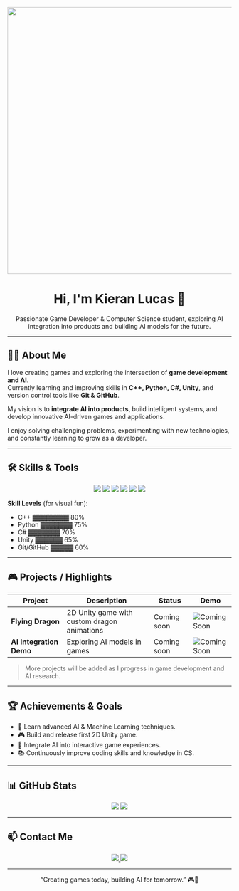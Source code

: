 <!-- Banner / GIF header -->
<p align="center">
  <img src="https://media.giphy.com/media/l0MYt5jPR6QX5pnqM/giphy.gif" width="600"/>
</p>

<h1 align="center">Hi, I'm Kieran Lucas 👋</h1>
<p align="center">
Passionate Game Developer & Computer Science student, exploring AI integration into products and building AI models for the future.
</p>

---

## 🧑‍💻 About Me
I love creating games and exploring the intersection of **game development and AI**.  
Currently learning and improving skills in **C++, Python, C#, Unity**, and version control tools like **Git & GitHub**.  

My vision is to **integrate AI into products**, build intelligent systems, and develop innovative AI-driven games and applications.  

I enjoy solving challenging problems, experimenting with new technologies, and constantly learning to grow as a developer.

---

## 🛠️ Skills & Tools
<p align="center">
  <img src="https://img.shields.io/badge/C++-00599C?style=for-the-badge&logo=c%2B%2B&logoColor=white"/>
  <img src="https://img.shields.io/badge/Python-3776AB?style=for-the-badge&logo=python&logoColor=white"/>
  <img src="https://img.shields.io/badge/C%23-239120?style=for-the-badge&logo=c-sharp&logoColor=white"/>
  <img src="https://img.shields.io/badge/Unity-100000?style=for-the-badge&logo=unity&logoColor=white"/>
  <img src="https://img.shields.io/badge/Git-F05032?style=for-the-badge&logo=git&logoColor=white"/>
  <img src="https://img.shields.io/badge/GitHub-181717?style=for-the-badge&logo=github&logoColor=white"/>
</p>

**Skill Levels** (for visual fun):
- C++      ▓▓▓▓▓▓▓▓ 80%  
- Python   ▓▓▓▓▓▓▓ 75%  
- C#       ▓▓▓▓▓▓▓ 70%  
- Unity    ▓▓▓▓▓▓ 65%  
- Git/GitHub ▓▓▓▓▓ 60%  

---

## 🎮 Projects / Highlights
| Project | Description | Status | Demo |
|---------|------------|--------|------|
| **Flying Dragon** | 2D Unity game with custom dragon animations | Coming soon | ![Coming Soon](https://via.placeholder.com/80) |
| **AI Integration Demo** | Exploring AI models in games | Coming soon | ![Coming Soon](https://via.placeholder.com/80) |

> More projects will be added as I progress in game development and AI research.

---

## 🏆 Achievements & Goals
- 🎯 Learn advanced AI & Machine Learning techniques.  
- 🎮 Build and release first 2D Unity game.  
- 🤖 Integrate AI into interactive game experiences.  
- 📚 Continuously improve coding skills and knowledge in CS.  

---

## 📊 GitHub Stats
<p align="center">
  <img src="https://github-readme-stats.vercel.app/api?username=KieranLucas&show_icons=true&theme=radical"/>
  <img src="https://github-readme-stats.vercel.app/api/top-langs/?username=KieranLucas&layout=compact&theme=radical"/>
</p>

---

## 📫 Contact Me
<p align="center">
  <a href="mailto:kieranlucas.work@gmail.com">
    <img src="https://img.shields.io/badge/Email-D14836?style=for-the-badge&logo=gmail&logoColor=white"/>
  </a>
  <a href="https://www.facebook.com/">
    <img src="https://img.shields.io/badge/Facebook-1877F2?style=for-the-badge&logo=facebook&logoColor=white"/>
  </a>
</p>

---

<p align="center">
“Creating games today, building AI for tomorrow.” 🎮🤖
</p>
